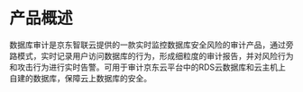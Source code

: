 # 产品概述

数据库审计是京东智联云提供的一款实时监控数据库安全风险的审计产品，通过旁路模式，实时记录用户访问数据库的行为，形成细粒度的审计报告，并对风险行为和攻击行为进行实时告警。可用于审计京东云平台中的RDS云数据库和云主机上自建的数据库，保障云上数据库的安全。

